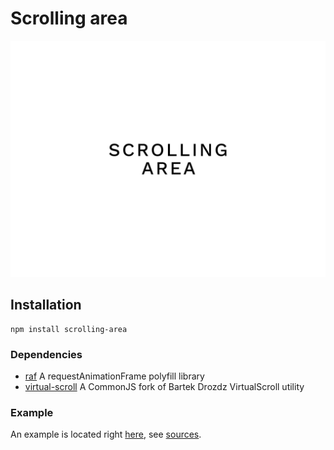 # Scrolling area

![Scrolling area](scrolling-area.png)

## Installation

```
npm install scrolling-area
```

### Dependencies

- [raf](https://github.com/chrisdickinson/raf) A requestAnimationFrame polyfill library
- [virtual-scroll](https://github.com/ayamflow/virtual-scroll) A CommonJS fork of Bartek Drozdz VirtualScroll utility

### Example

An example is located right [here](https://github.com/19h47/scrolling-area/tree/gh-pages), see [sources](https://github.com/19h47/scrolling-area/blob/gh-pages/index.html).
